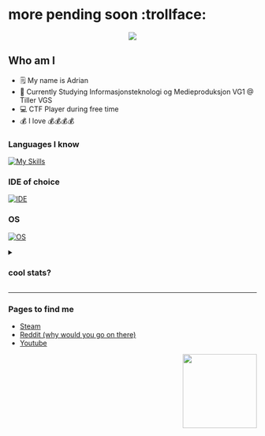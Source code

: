 # more pending soon :trollface:
<div align=center>
 <img src="https://profile-counter.glitch.me/{Enderz420}/count.svg">
</div>

## Who am I
<ul>
<li>🗒️ My name is Adrian</li>
<li>📖 Currently Studying Informasjonsteknologi og Medieproduksjon VG1 @ Tiller VGS</li>
<li>💻 CTF Player during free time</li>
<li>💰 I love 💰💰💰💰</li>
</ul>

### Languages I know
[![My Skills](https://skillicons.dev/icons?i=py,html,css,cs)](https://skillicons.dev)

### IDE of choice 

[![IDE](https://skillicons.dev/icons?i=vscode)](https://skillicons.dev)

### OS
[![OS](https://skillicons.dev/icons?i=windows)](https://skillicons.dev)

<details>
<summary><h3>cool stats?</h3></summary>
<br>
 <div style="display: flex; flex-direction: row;">
  <img class="img" align=center src="https://github-readme-stats.vercel.app/api?username=Enderz420&show_icons=true&theme=radical" />
  <img class="img" align=center src="https://github-readme-stats.vercel.app/api/top-langs/?username=Enderz420&theme=radical&layout=compact" />
 </div>
</details>

---
### Pages to find me
<div>
 <ul>
  <li><a href="https://steamcommunity.com/id/enderz263">Steam</a></li>
  <li><a href="https://www.reddit.com/user/Endersz420/">Reddit (why would you go on there)</a></li>
  <li><a href="https://www.youtube.com/channel/UCAw-dJXtdftu5s753mOxHTg">Youtube</a></li>
 </ul>
</div>

<img align="right" height="150" src="https://i.imgflip.com/65efzo.gif"  />
